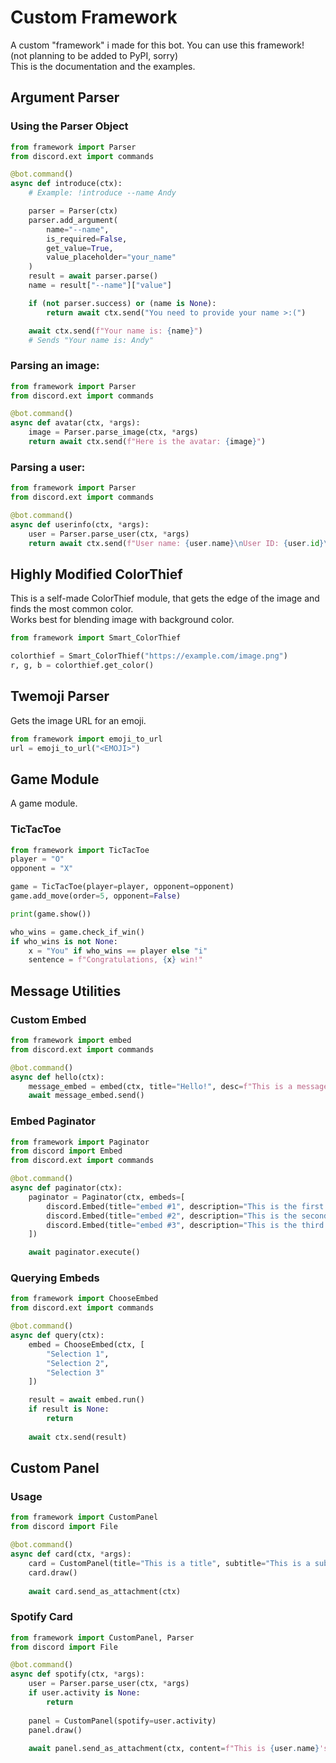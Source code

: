 # Custom Framework
A custom "framework" i made for this bot. You can use this framework!<br>
(not planning to be added to PyPI, sorry)<br>
This is the documentation and the examples.<br>

## Argument Parser

### Using the Parser Object
```py
from framework import Parser
from discord.ext import commands

@bot.command()
async def introduce(ctx):
    # Example: !introduce --name Andy

    parser = Parser(ctx)
    parser.add_argument(
        name="--name",
        is_required=False,
        get_value=True,
        value_placeholder="your_name"
    )
    result = await parser.parse()
    name = result["--name"]["value"]

    if (not parser.success) or (name is None):
        return await ctx.send("You need to provide your name >:(")

    await ctx.send(f"Your name is: {name}")
    # Sends "Your name is: Andy"
```

### Parsing an image:
```py
from framework import Parser
from discord.ext import commands

@bot.command()
async def avatar(ctx, *args):
    image = Parser.parse_image(ctx, *args)
    return await ctx.send(f"Here is the avatar: {image}")
```

### Parsing a user:
```py
from framework import Parser
from discord.ext import commands

@bot.command()
async def userinfo(ctx, *args):
    user = Parser.parse_user(ctx, *args)
    return await ctx.send(f"User name: {user.name}\nUser ID: {user.id}\nUser Avatar URL: {user.avatar_url}")
```

## Highly Modified ColorThief
This is a self-made ColorThief module, that gets the edge of the image and finds the most common color.<br>
Works best for blending image with background color.<br>

```py
from framework import Smart_ColorThief

colorthief = Smart_ColorThief("https://example.com/image.png")
r, g, b = colorthief.get_color()
```

## Twemoji Parser
Gets the image URL for an emoji.

```py
from framework import emoji_to_url
url = emoji_to_url("<EMOJI>")
```

## Game Module
A game module.

### TicTacToe
```py
from framework import TicTacToe
player = "O"
opponent = "X"

game = TicTacToe(player=player, opponent=opponent)
game.add_move(order=5, opponent=False)

print(game.show())

who_wins = game.check_if_win()
if who_wins is not None:
    x = "You" if who_wins == player else "i"
    sentence = f"Congratulations, {x} win!"
```

## Message Utilities

### Custom Embed
```py
from framework import embed
from discord.ext import commands

@bot.command()
async def hello(ctx):
    message_embed = embed(ctx, title="Hello!", desc=f"This is a message from {ctx.bot.user.name}")
    await message_embed.send()
```

### Embed Paginator
```py
from framework import Paginator
from discord import Embed
from discord.ext import commands

@bot.command()
async def paginator(ctx):
    paginator = Paginator(ctx, embeds=[
        discord.Embed(title="embed #1", description="This is the first embed"),
        discord.Embed(title="embed #2", description="This is the second embed"),
        discord.Embed(title="embed #3", description="This is the third embed")
    ])

    await paginator.execute()
```

### Querying Embeds
```py
from framework import ChooseEmbed
from discord.ext import commands

@bot.command()
async def query(ctx):
    embed = ChooseEmbed(ctx, [
        "Selection 1",
        "Selection 2",
        "Selection 3"
    ])

    result = await embed.run()
    if result is None:
        return
    
    await ctx.send(result)
```

## Custom Panel

### Usage
```py
from framework import CustomPanel
from discord import File

@bot.command()
async def card(ctx, *args):
    card = CustomPanel(title="This is a title", subtitle="This is a subtitle.", description="This is a card", icon="https://example.com/image.png", font="/path/to/font.ttf")
    card.draw()
    
    await card.send_as_attachment(ctx)
```

### Spotify Card
```py
from framework import CustomPanel, Parser
from discord import File

@bot.command()
async def spotify(ctx, *args):
    user = Parser.parse_user(ctx, *args)
    if user.activity is None:
        return
    
    panel = CustomPanel(spotify=user.activity)
    panel.draw()
    
    await panel.send_as_attachment(ctx, content=f"This is {user.name}'s spotify card!")
```
